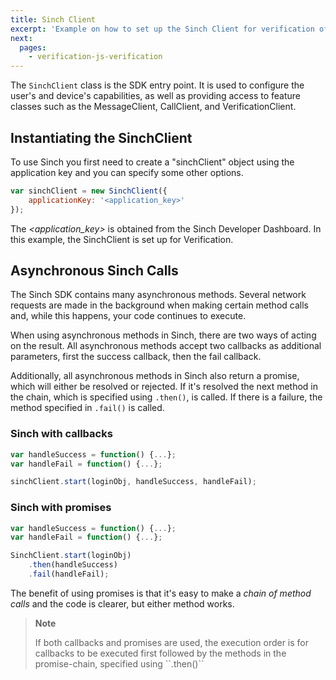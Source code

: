 ```yaml
---
title: Sinch Client
excerpt: 'Example on how to set up the Sinch Client for verification of a user. Read more.'
next:
  pages:
    - verification-js-verification
---
```

The `SinchClient` class is the SDK entry point. It is used to configure the user's and device's capabilities, as well as providing access to feature classes such as the MessageClient, CallClient, and VerificationClient.

## Instantiating the SinchClient

To use Sinch you first need to create a "sinchClient" object using the application key and you can specify some other options.
```javascript
var sinchClient = new SinchClient({
    applicationKey: '<application_key>'
});
```


The *<application_key>* is obtained from the Sinch Developer Dashboard. In this example, the SinchClient is set up for Verification.

## Asynchronous Sinch Calls

The Sinch SDK contains many asynchronous methods. Several network requests are made in the background when making certain method calls and, while this happens, your code continues to execute.

When using asynchronous methods in Sinch, there are two ways of acting on the result. All asynchronous methods accept two callbacks as additional parameters, first the success callback, then the fail callback.

Additionally, all asynchronous methods in Sinch also return a promise, which will either be resolved or rejected. If it's resolved the next method in the chain, which is specified using `.then()`, is called. If there is a failure, the method specified in `.fail()` is called.

### Sinch with callbacks
```javascript
var handleSuccess = function() {...};
var handleFail = function() {...};

sinchClient.start(loginObj, handleSuccess, handleFail);
```


### Sinch with promises
```javascript
var handleSuccess = function() {...};
var handleFail = function() {...};

SinchClient.start(loginObj)
    .then(handleSuccess)
    .fail(handleFail);
```


The benefit of using promises is that it's easy to make a *chain of method calls* and the code is clearer, but either method works.

> **Note**    
>
> If both callbacks and promises are used, the execution order is for callbacks to be executed first followed by the methods in the promise-chain, specified using \`\`.then()\`\`
